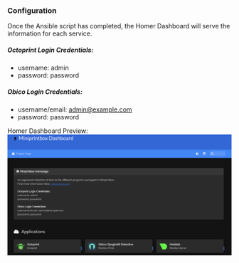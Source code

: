 ### Configuration

Once the Ansible script has completed, the Homer Dashboard will serve the information for each service.

##### Octoprint Login Credentials:
- username: admin
- password: password

##### Obico Login Credentials:
- username/email: admin@example.com
- password: password


Homer Dashboard Preview:
[![Homer Dashboard](images/homer.png)](images/homer.png)
